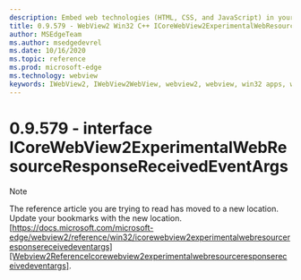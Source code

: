 ```yaml
---
description: Embed web technologies (HTML, CSS, and JavaScript) in your native applications with the Microsoft Edge WebView2 control
title: 0.9.579 - WebView2 Win32 C++ ICoreWebView2ExperimentalWebResourceResponseReceivedEventArgs
author: MSEdgeTeam
ms.author: msedgedevrel
ms.date: 10/16/2020
ms.topic: reference
ms.prod: microsoft-edge
ms.technology: webview
keywords: IWebView2, IWebView2WebView, webview2, webview, win32 apps, win32, edge, ICoreWebView2, ICoreWebView2Controller, browser control, edge html, ICoreWebView2ExperimentalWebResourceResponseReceivedEventArgs
---
```


# 0.9.579 - interface ICoreWebView2ExperimentalWebResourceResponseReceivedEventArgs 

> [!NOTE]
> The reference article you are trying to read has moved to a new location.  
> Update your bookmarks with the new location.  
> [https://docs.microsoft.com/microsoft-edge/webview2/reference/win32/icorewebview2experimentalwebresourceresponsereceivedeventargs][Webview2ReferenceIcorewebview2experimentalwebresourceresponsereceivedeventargs].  

[Webview2ReferenceIcorewebview2experimentalwebresourceresponsereceivedeventargs]: /microsoft-edge/webview2/reference/win32/icorewebview2experimentalwebresourceresponsereceivedeventargs "interface ICoreWebView2ExperimentalWebResourceResponseReceivedEventArgs | Microsoft Docs"
